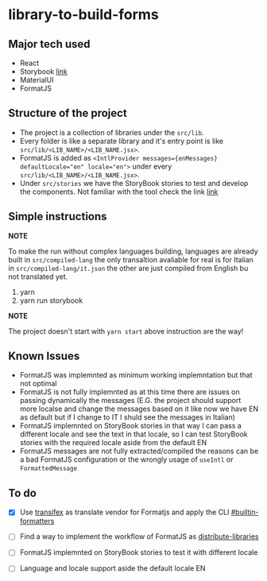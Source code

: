 # library-to-build-forms

## Major tech used

- React
- Storybook [link](https://storybook.js.org/)
- MaterialUI
- FormatJS

## Structure of the project

- The project is a collection of libraries under the `src/lib`.
- Every folder is like a separate library and it's entry point is like `src/lib/<LIB_NAME>/<LIB_NAME.jsx>`.
- FormatJS is added as `<IntlProvider messages={enMessages} defaultLocale="en" locale="en">` under every `src/lib/<LIB_NAME>/<LIB_NAME.jsx>`.
- Under `src/stories` we have the StoryBook stories to test and develop the components. Not familiar with the tool check the link [link](https://storybook.js.org/) 

## Simple instructions

**NOTE**

To make the run without complex languages building, languages are already built in `src/compiled-lang` the only transaltion avaliable for real is for Italian in `src/compiled-lang/it.json` the other are just compiled from English bu not translated yet. 

1. yarn
3. yarn run storybook

**NOTE**

The project doesn't start with `yarn start` above instruction are the way!

## Known Issues

- FormatJS was implemnted as minimum working implemntation but that not optimal
- FormatJS is not fully implemnted as at this time there are issues on passing dynamically the messages (E.G. the project should support more localse and change the messages based on it like now we have EN as default but if I change to IT I shuld see the messages in Italian)
- FormatJS implemnted on StoryBook stories in that way I can pass a different locale and see the text in that locale, so I can test StoryBook stories with the required locale aside from the default EN
- FormatJS messages are not fully extracted/compiled the reasons can be a bad FormatJS configuration or the wrongly usage of `useIntl` or `FormattedMessage`

## To do

- [x] Use [transifex](https://www.transifex.com/) as translate vendor for Formatjs and apply the CLI [#builtin-formatters](https://formatjs.io/docs/tooling/cli/#builtin-formatters)
- [ ] Find a way to implement the workflow of FormatJS as [distribute-libraries](https://formatjs.io/docs/guides/distribute-libraries)
- [ ] FormatJS implemnted on StoryBook stories to test it with different locale
- [ ] Language and locale support aside the default locale EN


 
